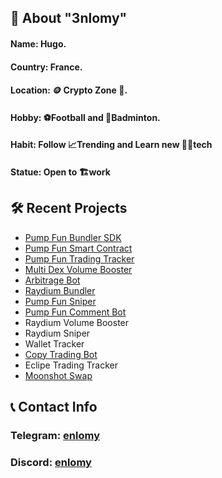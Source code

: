 ## 🌟 About "3nlomy"

#### Name: Hugo.
#### Country: France.
#### Location: 🪙 Crypto Zone 📍.
#### Hobby: ⚽Football and 🏸Badminton.
#### Habit: Follow 📈Trending and Learn new 👨‍💻tech
#### Statue: Open to 🏗️work

## 🛠️ Recent Projects

- [Pump Fun Bundler SDK](https://github.com/enlomy/pump.fun-bundler)
- [Pump Fun Smart Contract](https://github.com/enlomy/pump.fun)
- [Pump Fun Trading Tracker](https://github.com/enlomy/pump.fun-trding-history)
- [Multi Dex Volume Booster](https://github.com/enlomy/multi-dex-volume-booster)
- [Arbitrage Bot](https://github.com/enlomy/arbitrage)
- [Raydium Bundler](https://github.com/enlomy/raydium-bundler)
- [Pump Fun Sniper](https://github.com/enlomy/pump.fun-sniper)
- [Pump Fun Comment Bot](https://github.com/enlomy/pump.fun-comment-bot)
- Raydium Volume Booster
- Raydium Sniper
- Wallet Tracker
- [Copy Trading Bot](https://github.com/enlomy/copy-trading-bot)
- Eclipe Trading Tracker
- [Moonshot Swap](https://github.com/enlomy/moonshot-swap)
<!-- - [Pump Fun Comment Bot](https://github.com/enlomy/)
- [Raydium Volume Booster](https://github.com/enlomy/)
- [Raydium Sniper](https://github.com/enlomy/)
- [Wallet Tracker](https://github.com/enlomy/)
- [Copy Trading Bot](https://github.com/enlomy/)
- [Eclipe Trading Tracker](https://github.com/enlomy/) -->

## 📞 Contact Info

### Telegram: [enlomy](https://t.me/enlomy)
### Discord: [enlomy](https://discordapp.com/users/1074553493974691840)
